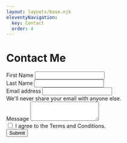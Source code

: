 ```yaml
---
layout: layouts/base.njk
eleventyNavigation:
  key: Contact
  order: 4
---
```

# Contact Me

<form name="Contact" netlify>
<div class="row">
  <div class="col">
    <label for="firstNameInput" class="form-label">First Name</label>
    <input type="text" class="form-control" id="firstNameInput" aria-label="First name">
  </div>
  <div class="col">
    <label for="lastNameInput" class="form-label">Last Name</label>
    <input type="text" class="form-control" id="lastNameInput" aria-label="Last name">
  </div>
</div>
  <div class="mb-3">
    <label for="exampleInputEmail1" class="form-label">Email address</label>
    <input type="email" class="form-control" id="exampleInputEmail1" aria-describedby="emailHelp">
    <div id="emailHelp" class="form-text">We'll never share your email with anyone else.</div>
  </div>
  <div class="mb-3">
    <label for="textArea" class="form-label">Message</label>
    <textarea class="form-control" id="textArea" rows="3"></textarea>
  </div>
  <div class="mb-3">
    <div class="form-check">
      <input class="form-check-input" type="checkbox" value="" id="flexCheckDefault">
      <label class="form-check-label" for="flexCheckDefault">
      I agree to the Terms and Conditions.
      </label>
    </div>
  </div>
  <div class="col-12">
    <button class="btn btn-primary" type="submit">Submit</button>
  </div>
</form>
 